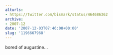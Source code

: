 ```yaml
---
alturls:
- https://twitter.com/bismark/status/464686362
archive:
- 2007-12
date: '2007-12-03T07:46:08+00:00'
slug: '1196667968'
---
```


bored of augustine...

